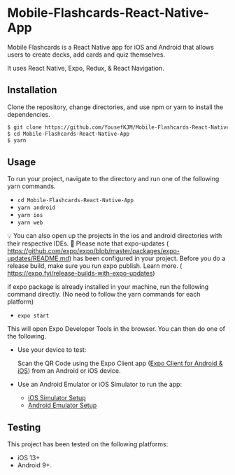 # Mobile-Flashcards-React-Native-App

Mobile Flashcards is a React Native app for iOS and Android that allows users to create decks, add cards and quiz themselves.

It uses React Native, Expo, Redux, & React Navigation.

<!-- - Live Demo: [Mobile Flashcards on Expo](https://expo.io/@yousefkjm/mobile-flashcards) -->

## Installation

Clone the repository, change directories, and use npm or yarn to install the dependencies.

```bash
$ git clone https://github.com/YousefKJM/Mobile-Flashcards-React-Native-App.git
$ cd Mobile-Flashcards-React-Native-App
$ yarn
```

## Usage

To run your project, navigate to the directory and run one of the following yarn commands.

- `cd Mobile-Flashcards-React-Native-App`
- `yarn android`
- `yarn ios`
- `yarn web`

💡 You can also open up the projects in the ios and android directories with their respective IDEs.
🚀 Please note that expo-updates (​https://github.com/expo/expo/blob/master/packages/expo-updates/README.md​) has been configured in your project. Before you do a release build, make sure you run expo publish. Learn more. (​https://expo.fyi/release-builds-with-expo-updates​)

if expo package is already installed in your machine, run the following command directly. (No need to follow the yarn commands for each platform)

- `expo start`

This will open Expo Developer Tools in the browser. You can then do one of the following.

- Use your device to test:

  Scan the QR Code using the Expo Client app ([Expo Client for Android & iOS](https://expo.io/tools#client)) from an Android or iOS device.

- Use an Android Emulator or iOS Simulator to run the app:
  - [iOS Simulator Setup](https://docs.expo.io/versions/v33.0.0/introduction/installation/#ios-simulator)
  - [Android Emulator Setup](https://docs.expo.io/versions/v33.0.0/introduction/installation/#android-emulator)

## Testing

This project has been tested on the following platforms:

- iOS 13+
- Android 9+.
